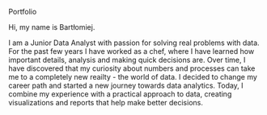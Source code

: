 Portfolio

Hi, my name is Bartłomiej.

I am a Junior Data Analyst with passion for solving real problems with data.
For the past few years I have worked as a chef, where I have learned how important details, analysis and making quick decisions are.
Over time, I have discovered that my curiosity about numbers and processes can take me to a completely new reailty - the world of data.
I decided to change my career path and started a new journey towards data analytics.
Today, I combine my experience with a practical approach to data, creating visualizations and reports that help make better decisions.

